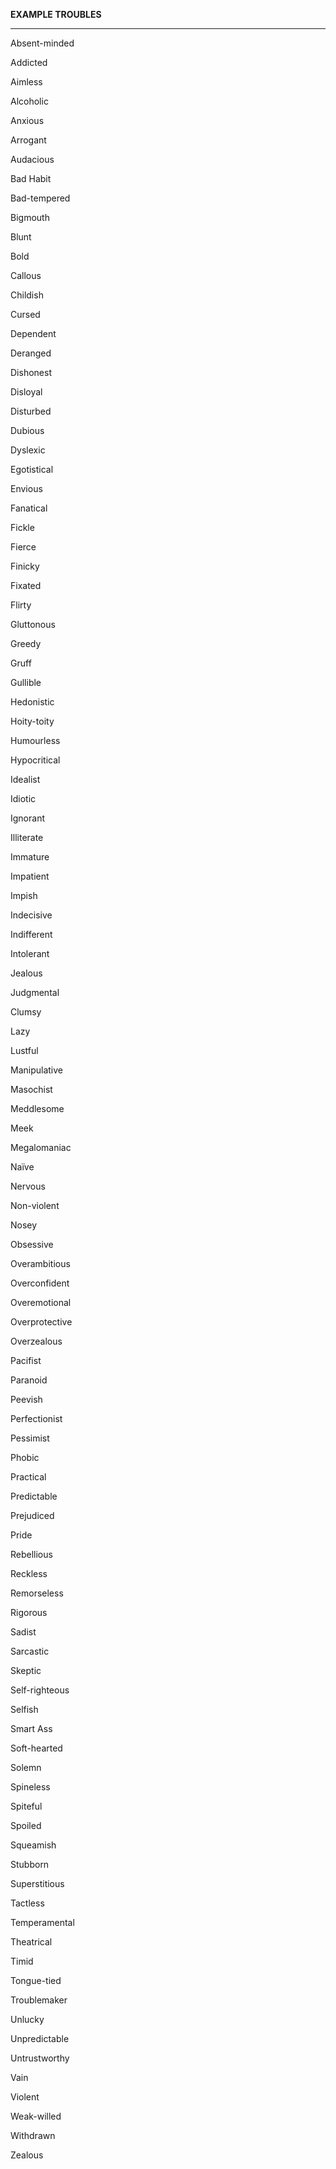 

**EXAMPLE TROUBLES**


---

Absent-minded

Addicted

Aimless

Alcoholic

Anxious

Arrogant

Audacious

Bad Habit

Bad-tempered

Bigmouth

Blunt

Bold

Callous

Childish

Cursed

Dependent

Deranged

Dishonest

Disloyal

Disturbed

Dubious

Dyslexic

Egotistical

Envious

Fanatical

Fickle

Fierce

Finicky

Fixated

Flirty

Gluttonous

Greedy

Gruff

Gullible

Hedonistic

Hoity-toity

Humourless

Hypocritical

Idealist

Idiotic

Ignorant

Illiterate

Immature

Impatient

Impish

Indecisive

Indifferent

Intolerant

Jealous

Judgmental

Clumsy

Lazy

Lustful

Manipulative

Masochist

Meddlesome

Meek

Megalomaniac

Naïve

Nervous

Non-violent

Nosey

Obsessive

Overambitious

Overconfident

Overemotional

Overprotective

Overzealous

Pacifist

Paranoid

Peevish

Perfectionist

Pessimist

Phobic

Practical

Predictable

Prejudiced

Pride

Rebellious

Reckless

Remorseless

Rigorous

Sadist

Sarcastic

Skeptic

Self-righteous

Selfish

Smart Ass

Soft-hearted

Solemn

Spineless

Spiteful

Spoiled

Squeamish

Stubborn

Superstitious

Tactless

Temperamental

Theatrical

Timid

Tongue-tied

Troublemaker

Unlucky

Unpredictable

Untrustworthy

Vain

Violent

Weak-willed

Withdrawn

Zealous
